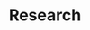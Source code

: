 ---
title: Research

type: landing

sections:
  - block: people
    content:
      title: Research Areas
      user_groups:
          - Research Areas

      sort_by: Params.last_name
      sort_ascending: true
    design:
      show_interests: false
      show_role: true
      show_social: false

  - block: about
    content:
      title: Research Projects
      user_groups:
          - Projects
    design:
      show_interests: false
      show_role: true
      show_social: false


  # - block: collection
  #   content:
  #     title: Research Projects
  #     text: ""
  #     count: 3
  #     filters:
  #       user_groups:
  #         - Projects
  #   design:
  #     view: card
  #     columns: '1'
  #     show_interests: false
  #     show_role: false
  #     show_social: false

---